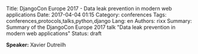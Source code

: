 Title: DjangoCon Europe 2017 - Data leak prevention in modern web applications
Date:   2017-04-04 01:15
Category: conferences
Tags: conferences,protocols,talks,python,django
Lang: en
Authors: rixx
Summary: Summary of the DjangoCon Europe 2017 talk "Data leak prevention in modern web applications"
Status: draft

**Speaker:** Xavier Dutreilh

## 

